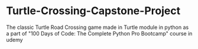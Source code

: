 # Turtle-Crossing-Capstone-Project
The classic Turtle Road Crossing game made in Turtle module in python as a part of "100 Days of Code: The Complete Python Pro Bootcamp" course in udemy
